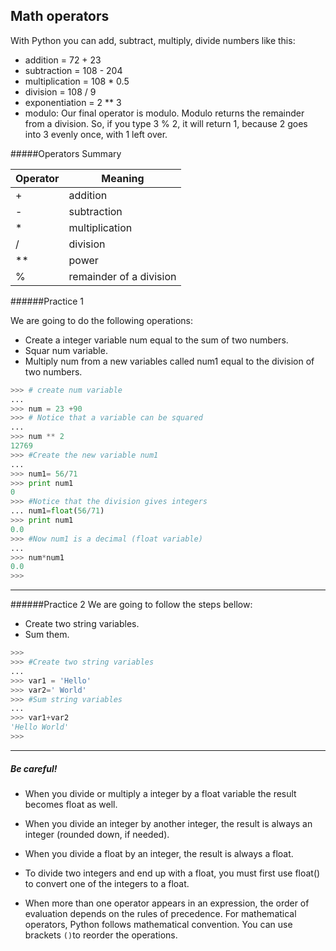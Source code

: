 
## Math operators



With Python you can add, subtract, multiply, divide numbers like this:

- addition = 72 + 23
- subtraction = 108 - 204
- multiplication = 108 * 0.5
- division = 108 / 9
- exponentiation = 2 ** 3
- modulo: Our final operator is modulo. Modulo returns the remainder from a division. So, if you type 3 % 2, it will return 1, because 2 goes into 3 evenly once, with 1 left over.

#####Operators Summary

|**Operator**|**Meaning**|
|------------|------------|
|+|addition|
|-|subtraction|
|*|multiplication|
|/|division|
|**|power|
|%|remainder of a division|



######Practice 1

We are going to do the following operations:
- Create a integer variable num equal to the sum of two numbers.
- Squar num variable.
- Multiply num from a new variables called num1 equal to the division of two numbers.

```python
>>> # create num variable
...
>>> num = 23 +90
>>> # Notice that a variable can be squared
...
>>> num ** 2
12769
>>> #Create the new variable num1
...
>>> num1= 56/71
>>> print num1
0
>>> #Notice that the division gives integers
... num1=float(56/71)
>>> print num1
0.0
>>> #Now num1 is a decimal (float variable)
...
>>> num*num1
0.0
>>>
```
---
######Practice 2
We are going to follow the steps bellow:
- Create two string variables.
- Sum them.

```python
>>>
>>> #Create two string variables
...
>>> var1 = 'Hello'
>>> var2=' World'
>>> #Sum string variables
...
>>> var1+var2
'Hello World'
>>>
```

---

##### Be careful!

- When you divide or multiply a integer by a float variable the result becomes float as well.


- When you divide an integer by another integer, the result is always an integer (rounded down, if needed).


- When you divide a float by an integer, the result is always a float.


- To divide two integers and end up with a float, you must first use float() to convert one of the integers to a float.


- When more than one operator appears in an expression, the order of evaluation
depends on the rules of precedence. For mathematical operators, Python follows mathematical convention.
You can use brackets `()`to reorder the operations.
